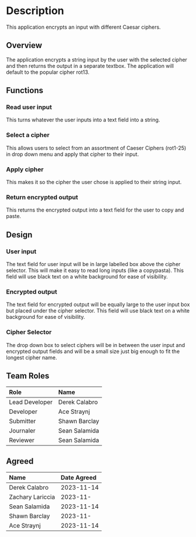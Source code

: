 # Description
This application encrypts an input with different Caesar ciphers.

## Overview
The application encrypts a string input by the user with the selected cipher and then returns the output in a separate textbox. The application will default to the popular cipher rot13.

## Functions
### Read user input 
This turns whatever the user inputs into a text field into a string. 

### Select a cipher
This allows users to select from an assortment of Caeser Ciphers (rot1-25) in drop down menu and apply that cipher to their input.

### Apply cipher
This makes it so the cipher the user chose is applied to their string input.

### Return encrypted output
This returns the encrypted output into a text field for the user to copy and paste.

## Design
### User input
The text field for user input will be in large labelled box above the cipher selector. This will make it easy to read long inputs (like a copypasta). This field will use black text on a white background for ease of visibility.

### Encrypted output
The text field for encrypted output will be equally large to the user input box but placed under the cipher selector. This field will use black text on a white background for ease of visibility.

### Cipher Selector
The drop down box to select ciphers will be in between the user input and encrypted output fields and will be a small size just big enough to fit the longest cipher name.

## Team Roles
| Role           | Name             |
| :---           | :---             |
| Lead Developer | Derek Calabro    |
| Developer      | Ace Straynj      |
| Submitter      | Shawn Barclay    |
| Journaler      | Sean Salamida    |
| Reviewer       | Sean Salamida    |

## Agreed
| Name             | Date Agreed |
| :---             | :---        |
| Derek Calabro    | 2023-11-14  |
| Zachary Lariccia | 2023-11-    |
| Sean Salamida    | 2023-11-14  |
| Shawn Barclay    | 2023-11-    |
| Ace Straynj      | 2023-11-14  |
